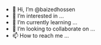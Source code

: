- 👋 Hi, I’m @baizedhossen
- 👀 I’m interested in ...
- 🌱 I’m currently learning ...
- 💞️ I’m looking to collaborate on ...
- 📫 How to reach me ...

<!---
baizedhossen/baizedhossen is a ✨ special ✨ repository because its `README.md` (this file) appears on your GitHub profile.
You can click the Preview link to take a look at your changes.
--->
